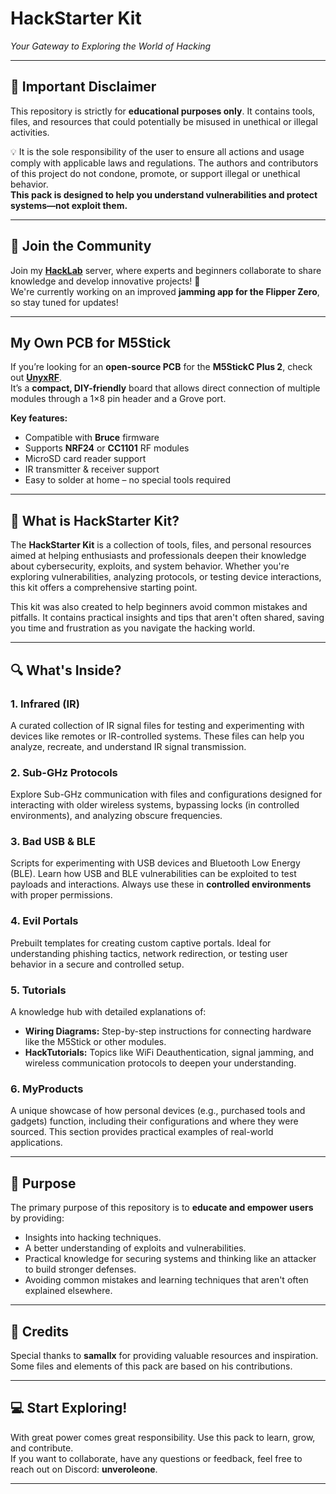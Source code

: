 # **HackStarter Kit**  
*Your Gateway to Exploring the World of Hacking*

---

## 📜 **Important Disclaimer**

This repository is strictly for **educational purposes only**. It contains tools, files, and resources that could potentially be misused in unethical or illegal activities.

💡 It is the sole responsibility of the user to ensure all actions and usage comply with applicable laws and regulations. The authors and contributors of this project do not condone, promote, or support illegal or unethical behavior.  
**This pack is designed to help you understand vulnerabilities and protect systems—not exploit them.**

---

## 🚀  **Join the Community**  

Join my [**HackLab**](https://discord.gg/R8QJKCFYr9) server, where experts and beginners collaborate to share knowledge and develop innovative projects! 🚀  
We're currently working on an improved **jamming app for the Flipper Zero**, so stay tuned for updates!  


---

## **My Own PCB for M5Stick**

If you’re looking for an **open-source PCB** for the **M5StickC Plus 2**, check out **[UnyxRF](https://github.com/unveroleone/UnyxRF)**.  
It’s a **compact, DIY-friendly** board that allows direct connection of multiple modules through a 1×8 pin header and a Grove port.  

**Key features:**
- Compatible with **Bruce** firmware  
- Supports **NRF24** or **CC1101** RF modules  
- MicroSD card reader support  
- IR transmitter & receiver support  
- Easy to solder at home – no special tools required

---

## 🧰 **What is HackStarter Kit?**

The **HackStarter Kit** is a collection of tools, files, and personal resources aimed at helping enthusiasts and professionals deepen their knowledge about cybersecurity, exploits, and system behavior. Whether you're exploring vulnerabilities, analyzing protocols, or testing device interactions, this kit offers a comprehensive starting point.

This kit was also created to help beginners avoid common mistakes and pitfalls. It contains practical insights and tips that aren't often shared, saving you time and frustration as you navigate the hacking world.

---

## 🔍 **What's Inside?**

### **1. Infrared (IR)**
A curated collection of IR signal files for testing and experimenting with devices like remotes or IR-controlled systems. These files can help you analyze, recreate, and understand IR signal transmission.

### **2. Sub-GHz Protocols**
Explore Sub-GHz communication with files and configurations designed for interacting with older wireless systems, bypassing locks (in controlled environments), and analyzing obscure frequencies.

### **3. Bad USB & BLE**
Scripts for experimenting with USB devices and Bluetooth Low Energy (BLE). Learn how USB and BLE vulnerabilities can be exploited to test payloads and interactions. Always use these in **controlled environments** with proper permissions.

### **4. Evil Portals**
Prebuilt templates for creating custom captive portals. Ideal for understanding phishing tactics, network redirection, or testing user behavior in a secure and controlled setup.

### **5. Tutorials**
A knowledge hub with detailed explanations of:
- **Wiring Diagrams:** Step-by-step instructions for connecting hardware like the M5Stick or other modules.
- **HackTutorials:** Topics like WiFi Deauthentication, signal jamming, and wireless communication protocols to deepen your understanding.

### **6. MyProducts**
A unique showcase of how personal devices (e.g., purchased tools and gadgets) function, including their configurations and where they were sourced. This section provides practical examples of real-world applications.

---

## 🎯 **Purpose**

The primary purpose of this repository is to **educate and empower users** by providing:
- Insights into hacking techniques.
- A better understanding of exploits and vulnerabilities.
- Practical knowledge for securing systems and thinking like an attacker to build stronger defenses.
- Avoiding common mistakes and learning techniques that aren't often explained elsewhere.

---

## 👥 **Credits**

Special thanks to **samallx** for providing valuable resources and inspiration. Some files and elements of this pack are based on his contributions.

---

## 💻 **Start Exploring!**

With great power comes great responsibility. Use this pack to learn, grow, and contribute.  
If you want to collaborate, have any questions or feedback, feel free to reach out on Discord: **unveroleone**.

--- 
